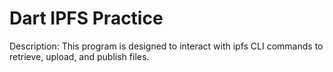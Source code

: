 # Dart IPFS Practice

Description: This program is designed to interact with ipfs CLI commands to retrieve, upload, and publish files.
